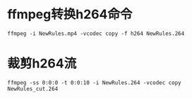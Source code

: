 # ffmpeg转换h264命令

```shell
ffmpeg -i NewRules.mp4 -vcodec copy -f h264 NewRules.264
```

# 裁剪h264流

```
ffmpeg -ss 0:0:0 -t 0:0:10 -i NewRules.264 -vcodec copy NewRules_cut.264
```

